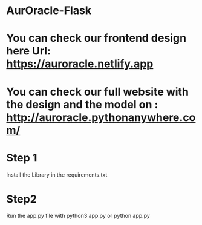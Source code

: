 # AurOracle-Flask

# You can check our frontend design here Url: https://auroracle.netlify.app

# You can check our full website with the design and the model on : http://auroracle.pythonanywhere.com/


# Step 1
Install the Library in the requirements.txt

# Step2
Run the app.py file with python3 app.py or python app.py
